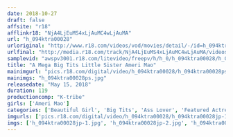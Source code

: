 ```yaml
---
date: 2018-10-27
draft: false
affsite: "r18"
afflinkr18: "NjA4LjEuMS4xLjAuMC4wLjAuMA"
url: "h_094ktra00028"
urloriginal: "http://www.r18.com/videos/vod/movies/detail/-/id=h_094ktra00028"
urlfinal: "http://media.r18.com/track/NjA4LjEuMS4xLjAuMC4wLjAuMA/videos/vod/movies/detail/-/id=h_094ktra00028"
samplevid: "awspv3001.r18.com/litevideo/freepv/h/h_0/h_094ktra00028/h_094ktra00028_dmb_w.mp4"
title: "A Mega Big Tits Little Sister Ameri Mao"
mainimgurl: "pics.r18.com/digital/video/h_094ktra00028/h_094ktra00028ps.jpg"
mainimgs: "h_094ktra00028ps.jpg"
releasedate: "May 15, 2018"
duration: 119
productioncomp: "K-tribe"
girls: ['Ameri Mao']
categories: ['Beautiful Girl', 'Big Tits', 'Ass Lover', 'Featured Actress', 'Huge Tits', 'Hi-Def']
imgurls: ['pics.r18.com/digital/video/h_094ktra00028/h_094ktra00028jp-1.jpg', 'pics.r18.com/digital/video/h_094ktra00028/h_094ktra00028jp-2.jpg', 'pics.r18.com/digital/video/h_094ktra00028/h_094ktra00028jp-3.jpg', 'pics.r18.com/digital/video/h_094ktra00028/h_094ktra00028jp-4.jpg', 'pics.r18.com/digital/video/h_094ktra00028/h_094ktra00028jp-5.jpg', 'pics.r18.com/digital/video/h_094ktra00028/h_094ktra00028jp-6.jpg', 'pics.r18.com/digital/video/h_094ktra00028/h_094ktra00028jp-7.jpg', 'pics.r18.com/digital/video/h_094ktra00028/h_094ktra00028jp-8.jpg', 'pics.r18.com/digital/video/h_094ktra00028/h_094ktra00028jp-9.jpg', 'pics.r18.com/digital/video/h_094ktra00028/h_094ktra00028jp-10.jpg', 'pics.r18.com/digital/video/h_094ktra00028/h_094ktra00028jp-11.jpg', 'pics.r18.com/digital/video/h_094ktra00028/h_094ktra00028jp-12.jpg', 'pics.r18.com/digital/video/h_094ktra00028/h_094ktra00028jp-13.jpg', 'pics.r18.com/digital/video/h_094ktra00028/h_094ktra00028jp-14.jpg', 'pics.r18.com/digital/video/h_094ktra00028/h_094ktra00028jp-15.jpg', 'pics.r18.com/digital/video/h_094ktra00028/h_094ktra00028jp-16.jpg', 'pics.r18.com/digital/video/h_094ktra00028/h_094ktra00028jp-17.jpg', 'pics.r18.com/digital/video/h_094ktra00028/h_094ktra00028jp-18.jpg', 'pics.r18.com/digital/video/h_094ktra00028/h_094ktra00028jp-19.jpg', 'pics.r18.com/digital/video/h_094ktra00028/h_094ktra00028jp-20.jpg']
imgs: ['h_094ktra00028jp-1.jpg', 'h_094ktra00028jp-2.jpg', 'h_094ktra00028jp-3.jpg', 'h_094ktra00028jp-4.jpg', 'h_094ktra00028jp-5.jpg', 'h_094ktra00028jp-6.jpg', 'h_094ktra00028jp-7.jpg', 'h_094ktra00028jp-8.jpg', 'h_094ktra00028jp-9.jpg', 'h_094ktra00028jp-10.jpg', 'h_094ktra00028jp-11.jpg', 'h_094ktra00028jp-12.jpg', 'h_094ktra00028jp-13.jpg', 'h_094ktra00028jp-14.jpg', 'h_094ktra00028jp-15.jpg', 'h_094ktra00028jp-16.jpg', 'h_094ktra00028jp-17.jpg', 'h_094ktra00028jp-18.jpg', 'h_094ktra00028jp-19.jpg', 'h_094ktra00028jp-20.jpg']
---
```

